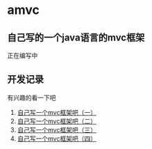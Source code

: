 # amvc
## 自己写的一个java语言的mvc框架
正在编写中
## 开发记录
有兴趣的看一下吧
1.  [自己写一个mvc框架吧（一）](https://juejin.im/post/5c539c6de51d455223301f52)
2.  [自己写一个mvc框架吧（二）](https://juejin.im/post/5c539f036fb9a049fc03f45c)
3.  [自己写一个mvc框架吧（三）](https://juejin.im/post/5c54015651882562d17d7494)
4.  [自己写一个mvc框架吧（四）](https://juejin.im/post/5c61017951882562547b873a)
